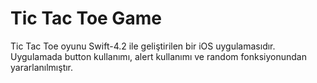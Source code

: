 # Tic Tac Toe Game

Tic Tac Toe oyunu Swift-4.2 ile geliştirilen bir iOS uygulamasıdır. <br>
Uygulamada button kullanımı, alert kullanımı ve random fonksiyonundan yararlanılmıştır.
